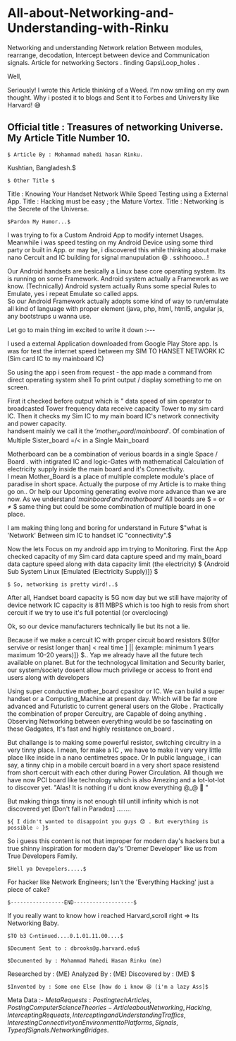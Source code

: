 # All-about-Networking-and-Understanding-with-Rinku
Networking and understanding Network relation Between modules, rearrange, decodation, Intercept between device and Communication signals. Article for networking Sectors . finding Gaps\Loop_holes .

Well, 

Seriously! I wrote this Article thinking of a Weed. 
I'm now smiling on my own thought. Why i posted it to blogs and Sent it to Forbes and
University like Harvard! 😅


Official title : Treasures of networking Universe. 
My Article Title Number 10. 
--------------------------------------------------
    $ Article By : Mohammad mahedi hasan Rinku. 
Kushtian, Bangladesh.$

    $ Other Title $

Title : Knowing Your Handset Network While Speed Testing using a External App.
Title : Hacking must be easy ; the Mature Vortex.
Title : Networking is the Secrete of the Universe.

    $Pardon My Humor...$


I was trying to fix a Custom Android App to modify internet Usages. 
Meanwhile i was speed testing on my Android Device using some third party or built in App. or may be, i discovered this while thinking about make nano Cercuit and IC building for signal manupulation 😄 .  sshhoooo...!

Our Android handsets are besically a Linux base core operating system.  Its is running on some Framework. Android system actually a Framework as we know.  (Technically)
Android system actually Runs some special Rules to Emulate, yes i repeat Emulate so called apps.  
So our Android Framework actually adopts some kind of way to run/emulate all kind of language with proper element (java, php, html, html5, angular js, any bootstrups u wanna use.  

Let go to main thing im excited to write it down :---

I used a external Application downloaded from Google Play Store app. Is was for test the internet speed between my SIM TO HANSET NETWORK IC  (Sim card IC to my mainboard IC) 


So using the app i seen from request - the app made a command from direct operating system shell 
To print output / display something to me on screen. 

Firat it checked before output which is " data speed of sim operator to broadcasted Tower frequency data receive capacity Tower to my sim card IC. 
Then it checks my Sim IC to my main board IC's  network connectivity and power capacity.  
handsent mainly we call it the     $'mother_board /main board'.$
Of combination of    Multiple Sister_board =/< in a Single Main_board

Motherboard can be a combination of verious boards in a single Space / Board . with intigrated IC and logic-Gates with mathematical Calculation of electricity supply inside the main board and it's Connectivity.  
I mean Mother_Board is a place of multiple complete module's place of paradise in short space. Actually the purpose of my Article is to make thing go on.. Or help our Upcoming generating evolve more advance than we are now.
As we understand    $'main board' and 'mother board'$
All boards are   $ = or ≠ $ same thing but could be some combination of multiple board in one place. 

I am making thing long and boring for understand in Future	$"what is 'Network' Between sim IC to handset IC "connectivity".$


Now the lets Focus on my android app im trying to Monitoring. 
First the App checked capacity of my Sim card data capture speed and my main_board data capture speed along with data capacity limit (the electricity)
	$ {Android Sub System Linux [Emulated (Electricity Supply)]} $


    $ So, networking is pretty wird!..$

After all,
Handset board capacity is 5G now day but we still have majority of device network IC capacity is 811 MBPS which is too high to resis from short cercuit if we try to use it's full potential (or overclocing)

Ok,  so our device manufacturers technically lie but its not a lie.  

Because if we make a cercuit IC with proper circuit board resistors	${[for servive or resist longer than] < real time ] || (example: minimum 1 years maximum 10-20 years)]} $.. Yap we already have all the future tech available on planet. 
But for the technologycal limitation and Security barier, our system/society dosent allow much privilege or access to front end users along with developers 


Using super conductive mother_board cpasitor or IC.   We can build a super handset or a Computing_Machine at present day. Which will be far more advanced and Futuristic to current general users on the Globe . Practically the combination of proper Cercuitry, are Capable of doing anything . Observing Networking between everything would be so fascinating on these Gadgates, It's fast and highly resistance on_board .  

But challange is to making some powerful resistor, switching circuitry in a very tinny place.  I mean, for make a IC , we have to make it very very little place like inside in a nano centimetres space. Or In public language_  i can say, a tinny chip in a mobile cercuit board in a very short space resistend from short cercuit with each other during Power Circulation.  All though we have now PCI board like technology which is also Amezing and a lot-lot-lot to discover yet.  "Alas! It is nothing if u dont know everything @_@  🤪  "

But making things tinny is not enough till untill infinity which is not discovered yet  [Don't fall in Paradox] ........

	${ I didn't wanted to disappoint you guys 😞 . But everything is possible ♤ }$


So i guess this content is not that improper for modern day's hackers but a true shinny inspiration for modern day's 'Dremer Developer' like us from True Developers Family. 

	$Hell ya Devepolers.....$

For hacker like Network Engineers; Isn't the 'Everything Hacking' just a piece of cake? 


	$-----------------END-------------------$

If you really want to know how i reached Harvard,scroll right =>  Its Networking Baby. 

	$TO b3 C০ntinued....0.1.01.11.00....$

	$Document Sent to : dbrooks@g.harvard.edu$

	$Documented by : Mohammad Mahedi Hasan Rinku (me)
Researched by : (ME)
Analyzed By : (ME)
Discovered by : (ME) $

	$Invented by : Some one Else [how do i know 😆 (i'm a lazy Ass]$

Meta Data :-
	$Meta Requests :Posting tech Articles, Posting Computer Science Theories - Article about Networking, Hacking, Intercepting Requeats,  Intercepting and Understanding Traffics, Interesting Connectivity on Environment to Platforms, Signals, Type of Signals.  Networking Bridges.$

